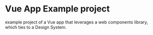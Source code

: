 # Vue App Example project
example project of a Vue app that leverages a web components library, which ties to a Design System.